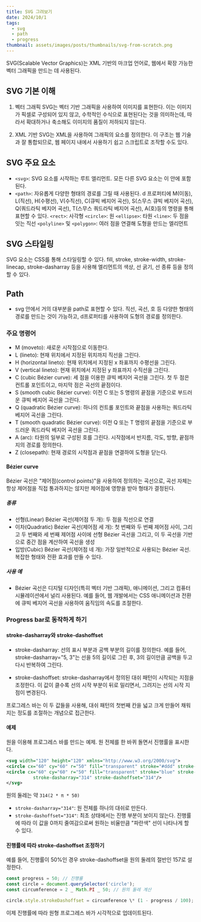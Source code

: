 ```yaml
---
title: SVG 그려보기
date: 2024/10/1
tags:
  - svg
  - path
  - progress
thumbnail: assets/images/posts/thumbnails/svg-from-scratch.png
---
```


SVG(Scalable Vector Graphics)는 XML 기반의 마크업 언어로, 웹에서 확장 가능한 벡터 그래픽을 만드는 데 사용된다.

## SVG 기본 이해

1. 벡터 그래픽
   SVG는 벡터 기반 그래픽을 사용하여 이미지를 표현한다. 이는 이미지가 픽셀로 구성되어 있지 않고, 수학적인 수식으로 표현된다는 것을 의미하는데, 따라서 확대하거나 축소해도 이미지의 품질이 저하되지 않는다.

2. XML 기반
   SVG는 XML을 사용하여 그래픽의 요소를 정의한다. 이 구조는 웹 기술과 잘 통합되므로, 웹 페이지 내에서 사용하기 쉽고 스크립트로 조작할 수도 있다.

## SVG 주요 요소

- `<svg>`: SVG 요소를 시작하는 루트 엘리먼트. 모든 다른 SVG 요소는 이 안에 포함된다.
- `<path>`: 자유롭게 다양한 형태의 경로를 그릴 때 사용된다. d 프로퍼티에 M(이동), L(직선), H(수평선), V(수직선), C(큐빅 베지어 곡선), S(스무스 큐빅 베지어 곡선), Q(쿼드라틱 베지어 곡선), T(스무스 쿼드라틱 베지어 곡선), A(호)등의 명령을 통해 표현할 수 있다.
  `<rect>`: 사각형
  `<circle>`: 원
  `<ellipse>`: 타원
  `<line>`: 두 점을 잇는 직선
  `<polyline>` 및 `<polygon>`: 여러 점을 연결해 도형을 만드는 엘리먼트

## SVG 스타일링

SVG 요소는 CSS를 통해 스타일링할 수 있다. fill, stroke, stroke-width, stroke-linecap, stroke-dasharray 등을 사용해 엘리먼트의 색상, 선 굵기, 선 종류 등을 정의할 수 있다.

## Path

- svg 안에서 거의 대부분을 path로 표현할 수 있다. 직선, 곡선, 호 등 다양한 형태의 경로를 만드는 것이 가능하고, d프로퍼티를 사용하여 도형의 경로를 정의한다.

### 주요 명령어

- M (moveto): 새로운 시작점으로 이동한다.
- L (lineto): 현재 위치에서 지정된 위치까지 직선을 그린다.
- H (horizontal lineto): 현재 위치에서 지정된 x 좌표까지 수평선을 그린다.
- V (vertical lineto): 현재 위치에서 지정된 y 좌표까지 수직선을 그린다.
- C (cubic Bézier curve): 세 점을 이용한 큐빅 베지어 곡선을 그린다. 첫 두 점은 컨트롤 포인트이고, 마지막 점은 곡선의 끝점이다.
- S (smooth cubic Bézier curve): 이전 C 또는 S 명령의 끝점을 기준으로 부드러운 큐빅 베지어 곡선을 그린다.
- Q (quadratic Bézier curve): 하나의 컨트롤 포인트와 끝점을 사용하는 쿼드라틱 베지어 곡선을 그린다.
- T (smooth quadratic Bézier curve): 이전 Q 또는 T 명령의 끝점을 기준으로 부드러운 쿼드라틱 베지어 곡선을 그린다.
- A (arc): 타원의 일부로 구성된 호를 그린다. 시작점에서 반지름, 각도, 방향, 끝점까지의 경로를 정의한다.
- Z (closepath): 현재 경로의 시작점과 끝점을 연결하여 도형을 닫는다.

#### Bézier curve

Bézier 곡선은 "제어점(control points)"을 사용하여 정의하는 곡선으로, 곡선 자체는 항상 제어점을 직접 통과하지는 않지만 제어점에 영향을 받아 형태가 결정된다.

##### 종류

- 선형(Linear) Bézier 곡선(제어점 두 개): 두 점을 직선으로 연결
- 이차(Quadratic) Bézier 곡선(제어점 세 개): 첫 번째와 두 번째 제어점 사이, 그리고 두 번째와 세 번째 제어점 사이에 선형 Bézier 곡선을 그리고, 이 두 곡선을 기반으로 중간 점을 계산하여 곡선을 생성
- 입방(Cubic) Bézier 곡선(제어점 네 개): 가장 일반적으로 사용되는 Bézier 곡선. 복잡한 형태와 전환 효과를 만들 수 있다.

##### 사용 예

- Bézier 곡선은 디지털 디자인(특히 벡터 기반 그래픽), 애니메이션, 그리고 컴퓨터 시뮬레이션에서 널리 사용된다. 예를 들어, 웹 개발에서는 CSS 애니메이션과 전환에 큐빅 베지어 곡선을 사용하여 움직임의 속도를 조절한다.

### Progress bar로 동작하게 하기

#### stroke-dasharray와 stroke-dashoffset

- stroke-dasharray: 선의 표시 부분과 공백 부분의 길이를 정의한다. 예를 들어, stroke-dasharray="5, 3"는 선을 5의 길이로 그린 후, 3의 길이만큼 공백을 두고 다시 반복하여 그린다.

- stroke-dashoffset: stroke-dasharray에서 정의된 대쉬 패턴이 시작되는 지점을 조정한다. 이 값이 클수록 선의 시작 부분이 뒤로 밀리면서, 그려지는 선의 시작 지점이 변경된다.

프로그레스 바는 이 두 값들을 사용해, 대쉬 패턴의 첫번째 칸을 넓고 크게 만들어 채워지는 정도를 조절하는 개념으로 접근한다.

#### 예제

원을 이용해 프로그레스 바를 만드는 예제. 원 전체를 한 바퀴 돌면서 진행률을 표시한다.

```xml
<svg width="120" height="120" xmlns="http://www.w3.org/2000/svg">
<circle cx="60" cy="60" r="50" fill="transparent" stroke="#ddd" stroke-width="10"/>
<circle cx="60" cy="60" r="50" fill="transparent" stroke="blue" stroke-width="10"
          stroke-dasharray="314" stroke-dashoffset="314"/>
</svg>
```

원의 둘레는 약 `314(2 * π * 50)`

- `stroke-dasharray="314"`: 원 전체를 하나의 대쉬로 만든다.
- `stroke-dashoffset="314"`: 최초 상태에서는 진행 부분이 보이지 않는다. 진행률에 따라 이 값을 0까지 줄여감으로써 원하는 비율만큼 "파란색" 선이 나타나게 할 수 있다.

#### 진행률에 따라 stroke-dashoffset 조정하기

예를 들어, 진행률이 50%인 경우 stroke-dashoffset을 원의 둘레의 절반인 157로 설정한다.

```javascript
const progress = 50; // 진행률
const circle = document.querySelector('circle');
const circumference = 2 _ Math.PI _ 50; // 원의 둘레 계산

circle.style.strokeDashoffset = circumference \* (1 - progress / 100);
```

이제 진행률에 따라 원형 프로그레스 바가 시각적으로 업데이트된다.
